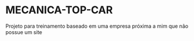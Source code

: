 # MECANICA-TOP-CAR
Projeto para treinamento baseado em uma empresa próxima a mim que não possue um site
